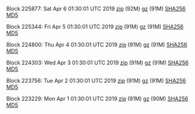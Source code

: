 Block 225877: Sat Apr  6 01:30:01 UTC 2019 [zip](https://files.01coin.io/mainnet/2019-04-06/bootstrap.dat.zip) (92M) [gz](https://files.01coin.io/mainnet/2019-04-06/bootstrap.dat.tar.gz) (91M) [SHA256](https://files.01coin.io/mainnet/2019-04-06/sha256.txt) [MD5](https://files.01coin.io/mainnet/2019-04-06/md5.txt)

Block 225344: Fri Apr  5 01:30:01 UTC 2019 [zip](https://files.01coin.io/mainnet/2019-04-05/bootstrap.dat.zip) (91M) [gz](https://files.01coin.io/mainnet/2019-04-05/bootstrap.dat.tar.gz) (91M) [SHA256](https://files.01coin.io/mainnet/2019-04-05/sha256.txt) [MD5](https://files.01coin.io/mainnet/2019-04-05/md5.txt)

Block 224800: Thu Apr  4 01:30:01 UTC 2019 [zip](https://files.01coin.io/mainnet/2019-04-04/bootstrap.dat.zip) (91M) [gz](https://files.01coin.io/mainnet/2019-04-04/bootstrap.dat.tar.gz) (91M) [SHA256](https://files.01coin.io/mainnet/2019-04-04/sha256.txt) [MD5](https://files.01coin.io/mainnet/2019-04-04/md5.txt)

Block 224303: Wed Apr  3 01:30:01 UTC 2019 [zip](https://files.01coin.io/mainnet/2019-04-03/bootstrap.dat.zip) (91M) [gz](https://files.01coin.io/mainnet/2019-04-03/bootstrap.dat.tar.gz) (91M) [SHA256](https://files.01coin.io/mainnet/2019-04-03/sha256.txt) [MD5](https://files.01coin.io/mainnet/2019-04-03/md5.txt)

Block 223756: Tue Apr  2 01:30:01 UTC 2019 [zip](https://files.01coin.io/mainnet/2019-04-02/bootstrap.dat.zip) (91M) [gz](https://files.01coin.io/mainnet/2019-04-02/bootstrap.dat.tar.gz) (91M) [SHA256](https://files.01coin.io/mainnet/2019-04-02/sha256.txt) [MD5](https://files.01coin.io/mainnet/2019-04-02/md5.txt)

Block 223229: Mon Apr  1 01:30:01 UTC 2019 [zip](https://files.01coin.io/mainnet/2019-04-01/bootstrap.dat.zip) (91M) [gz](https://files.01coin.io/mainnet/2019-04-01/bootstrap.dat.tar.gz) (90M) [SHA256](https://files.01coin.io/mainnet/2019-04-01/sha256.txt) [MD5](https://files.01coin.io/mainnet/2019-04-01/md5.txt)
